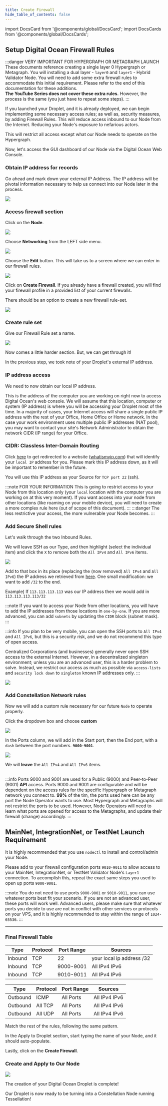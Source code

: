 ```yaml
---
title: Create Firewall
hide_table_of_contents: false
---
```


import DocsCard from '@components/global/DocsCard';
import DocsCards from '@components/global/DocsCards';

<head>
  <title>Digital Ocean Firewall Setup</title>
  <meta
    name="description"
    content="Secure our ingress and egress rules for our droplet"
  />
</head>

## Setup Digital Ocean Firewall Rules

:::danger VERY IMPORTANT FOR HYPERGRAPH OR METAGRAPH LAUNCH
These documents reference creating a single layer 0 Hypergraph or Metagraph.  You will installing a dual layer - `layer0` and `layer1` - Hybrid Validator Node.  You will need to add some extra firewall rules to accommodate this initial requirement.   Please refer to the end of this documentation for these additions.  
**The YouTube Series does not cover these extra rules.** However, the process is the same (you just have to repeat some steps).
:::

If you launched your Droplet, and it is already deployed, we can begin implementing some necessary access rules; as well as, security measures, by adding Firewall Rules. This will reduce access inbound to our Node from the Internet. Reducing your Node's exposure to nefarious actors.

This will restrict all access except what our Node needs to operate on the Hypergraph.

Now, let's access the GUI dashboard of our Node via the Digital Ocean Web Console. 

### Obtain IP address for records

Go ahead and mark down your external IP Address.  The IP address will be pivotal information necessary to help us connect into our Node later in the process.

![](/img/validator_nodes/do-sg1.png)

### Access firewall section

Click on the **Node**.

![](/img/validator_nodes/do-sg2.png)

Choose **Networking** from the LEFT side menu.

![](/img/validator_nodes/do-sg3.png)

Choose the **Edit** button. This will take us to a screen where we can enter in our firewall rules.

![](/img/validator_nodes/do-sg4.png)

Click on **Create Firewall**. If you already have a firewall created, you will find your firewall profile in a provided list of your current firewalls. 

There should be an option to create a new firewall rule-set.

![](/img/validator_nodes/do-sg5.png)

### Create rule set

Give our Firewall Rule set a name.

![](/img/validator_nodes/do-sg6.png)

Now comes a little harder section. But, we can get through it!

In the previous step, we took note of your Droplet's external IP address.  

### IP address access

We need to now obtain our local IP address.  

This is the address of the computer you are working on right now to access Digital Ocean's web console.  We will assume that this location, computer or system (IP address) is where you will be accessing your Droplet most of the time.  In a majority of cases, your Internet access will share a single public IP address with the rest of your Office, Home Office or Home network.  In the case your work environment uses multiple public IP addresses (NAT pool), you may want to contact your site's Network Administrator to obtain the network CIDR (IP range) for your Office.

### CIDR: Classless Inter-Domain Routing

Click [here](https://www.whatismyip.com) to get redirected to a website ([whatismyip.com](https://www.whatismyip.com)) that will identify your `local IP` address for you. Please mark this IP address down, as it will be important to remember in the future.

You will use this IP address as your Source for `TCP port 22` (ssh).

:::note FOR YOUR INFORMATION
This is going to restrict access to your Node from this location only (your `local` location with the computer you are working on at this very moment). If you want access into your node from other locations (like roaming on your mobile device), you will need to create a more complex rule here (out of scope of this document).
:::
:::danger
The less restrictive your access, the more vulnerable your Node becomes.
:::

### Add Secure Shell rules

Let's walk through the two Inbound Rules.

We will leave SSH as our Type, and then highlight (select the individual item) and click the `X` to remove both the `All IPv4` and `All IPv6` items.

![](/img/validator_nodes/do-sg7.png)


Add to that box in its place (replacing the (now removed) `All IPv4` and `All IPv6`) the IP address we retrieved from [here](https://www.whatismyip.com). One small modification: we want to add `/32` to the end. 

Example) If `113.113.113.113` was our IP address then we would add in `113.113.113.113/32`

:::note
If you want to access your Node from other locations, you will have to add the IP addresses from those locations in `one-by-one`. If you are more advanced, you can add `subnets` by updating the `CIDR` block (subnet mask). 
:::

:::info
If you plan to be very mobile, you can open the SSH ports to `All IPv4` and `All IPv6`, but this is a security risk, and we do not recommend this type of open access.

Centralized Corporations (and businesses) generally never open SSH access to the external Internet.  However, in a decentralized singleton environment; unless you are an advanced user, this is a harder problem to solve.  Instead, we restrict our access as much as possible via `access-lists` and `security lock down` to `singleton` known IP addresses only.
:::

![](/img/validator_nodes/do-sg8.png)


### Add Constellation Network rules 

Now we will add a custom rule necessary for our future `Node` to operate properly.

Click the dropdown box and choose **custom**

![](/img/validator_nodes/do-sg9.png)

In the Ports column, we will add in the Start port, then the End port, with a `dash` between the port numbers. **`9000-9001`**.

![](/img/validator_nodes/do-sg10.png)

We will **leave** the `All IPv4` and `All IPv6` items.

##
:::info
Ports 9000 and 9001 are used for a Public (9000) and Peer-to-Peer (9001) **API** access.  Ports 9000 and 9001 are configurable and will be dependent on the access rules for the specific Hypergraph or Metagraph network you connect to.  **99%** of the tim, the ports used here can be any port the Node Operator wants to use.  Most Hypergraph and Metagraphs will not restrict the ports to be used.  However, Node Operators will need to learn what ports are opened for access to the Metagraphs, and update their firewall (change) accordingly.
:::

## MainNet, IntegrationNet, or TestNet Launch Requirement 
It is highly recommended that you use `nodectl` to install and control/admin your Node.

Please add to your firewall configuration ports `9010-9011` to allow access to your MainNet, IntegrationNet, or TestNet Validator Node's `Layer1` connection.  To accomplish this, repeat the exact same steps you used to open up ports `9000-9001`.  

:::note
You do not need to use ports `9000-9001` or `9010-9011`, you can use whatever ports best fit your scenario.  If you are not an advanced user, these ports will work well.  Advanced users, please make sure that whatever ports you decide to use are not in conflict with other services or protocols on your VPS, and it is highly recommended to stay within the range of `1024-65536`.
:::

---

### Final Firewall Table 

| Type	| Protocol	| Port Range	| Sources |
| ----  | -----| ----- | ---- |
| Inbound	| TCP	| 22	| your local ip address /32 |
| Inbound	| TCP	| 9000-9001	| All IPv4 IPv6
| Inbound	| TCP	| 9010-9011	| All IPv4 IPv6

| Type	| Protocol	| Port Range	| Sources |
| ----  | -----| ----- | ---- |
| Outbound	| ICMP	| All Ports	| All IPv4 IPv6 |
| Outbound	| All TCP	| All Ports |	All IPv4 IPv6 |
| Outbound	| All UDP	| All Ports	| All IPv4 IPv6 |


Match the rest of the rules, following the same pattern. 

In the Apply to Droplet section, start typing the name of your Node, and it should auto-populate. 

Lastly, click on the **Create Firewall**.

### Create and Apply to Our Node

![](/img/validator_nodes/do-sg13.png)

The creation of your Digital Ocean Droplet is complete!

Our Droplet is now ready to be turning into a Constellation Node running Tessellation!